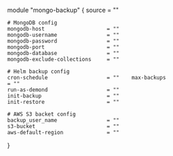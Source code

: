 module "mongo-backup" {
    source = ""

    # MongoDB config
    mongodb-host                    = ""
    mongodb-username                = ""
    mongodb-password                = ""
    mongodb-port                    = ""
    mongodb-database                = ""
    mongodb-exclude-collections     = ""

    # Helm backup config
    cron-schedule                   = ""    max-backups                     = ""
    run-as-demond                   = ""
    init-backup                     = ""
    init-restore                    = ""

    # AWS S3 backet config
    backup_user_name                = ""
    s3-bucket                       = ""
    aws-default-region              = ""
}
